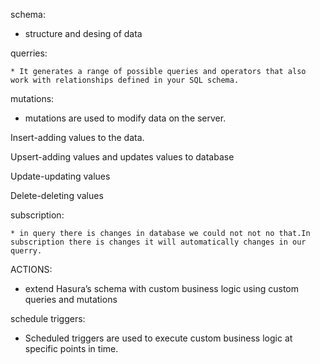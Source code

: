 schema:

  * structure and desing of data


  querries:

    * It generates a range of possible queries and operators that also work with relationships defined in your SQL schema.

mutations:

   * mutations are used to modify data on the server.

Insert-adding values to the data.

Upsert-adding values and updates values to database

Update-updating values

Delete-deleting values


subscription:

    * in query there is changes in database we could not not no that.In subscription there is changes it will automatically changes in our querry.


ACTIONS:
   * extend Hasura’s schema with custom business logic using custom queries and mutations

schedule triggers:

   * Scheduled triggers are used to execute custom business logic at specific points in time.


    